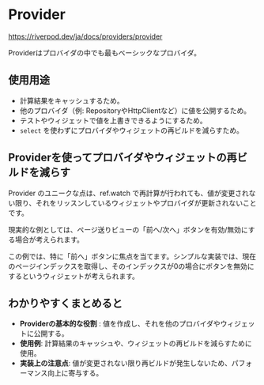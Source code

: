 
# Provider

https://riverpod.dev/ja/docs/providers/provider

Providerはプロバイダの中でも最もベーシックなプロバイダ。

## 使用用途

- 計算結果をキャッシュするため。
- 他のプロバイダ（例: RepositoryやHttpClientなど）に値を公開するため。
- テストやウィジェットで値を上書きできるようにするため。
- `select` を使わずにプロバイダやウィジェットの再ビルドを減らすため。

## Providerを使ってプロバイダやウィジェットの再ビルドを減らす

Provider のユニークな点は、ref.watch で再計算が行われても、値が変更されない限り、それをリッスンしているウィジェットやプロバイダが更新されないことです。

現実的な例としては、ページ送りビューの「前へ/次へ」ボタンを有効/無効にする場合が考えられます。

この例では、特に「前へ」ボタンに焦点を当てます。シンプルな実装では、現在のページインデックスを取得し、そのインデックスが0の場合にボタンを無効にするというウィジェットが考えられます。

## わかりやすくまとめると

- **Providerの基本的な役割** : 値を作成し、それを他のプロバイダやウィジェットに公開する。
- **使用例**: 計算結果のキャッシュや、ウィジェットの再ビルドを減らすために使用。
- **実装上の注意点**: 値が変更されない限り再ビルドが発生しないため、パフォーマンス向上に寄与する。
